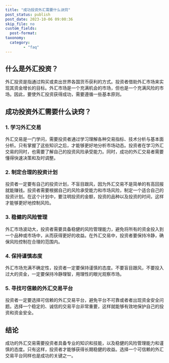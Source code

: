 ```yaml
---
title: "成功投资外汇需要什么诀窍"
post_status: publish
post_date: 2023-10-06 09:00:36
skip_file: no
custom_fields: 
  post-format: 
taxonomy:
  category:
        - "faq"
---
```


## 什么是外汇投资？

外汇投资是指通过购买或卖出世界各国货币获利的方式。投资者借助外汇市场来实现其资金增长的目标。外汇市场是一个充满机会的市场，但也是一个充满风险的市场。因此，要使外汇投资获得成功，需要遵循一些基本原则。

## 成功投资外汇需要什么诀窍？

### 1. 学习外汇交易

外汇交易是一门学问，需要投资者通过学习理解各种交易指标、技术分析与基本面分析。只有掌握了这些知识之后，才能够更好地分析市场动态。投资者在学习外汇交易的同时，也需要了解自己的投资风险承受能力。同时，成功的外汇交易者需要懂得快速决策和及时调整。

### 2. 制定合理的投资计划

投资者一定要有自己的投资计划，不盲目跟风，因为外汇交易不是简单的有高回报就能赚钱。投资者需要根据自己的风险承受能力和市场风险，制定一个适合自己的投资计划。在这个计划中，要注明投资的金额，投资的品种以及投资的时间，这样才能够更好地控制风险。

### 3. 稳健的风险管理

外汇市场波动大，投资者需要具备稳健的风险管理能力，避免将所有的资金投入到一个品种或市场中，从而获得更好的收益。在外汇交易中，投资者要保持冷静，确保风险控制在合理的范围内。

### 4. 保持谨慎态度

外汇市场充满不确定性，投资者一定要保持谨慎的态度。不要盲目跟风，不要投入过大的资金，一定要保持冷静理智，用理性的眼光观察市场。

### 5. 寻找可信赖的外汇交易平台

投资者一定要选择可信赖的外汇交易平台，避免平台不可靠或者者出现资金安全问题。选择一个稳定的、诚信的交易平台非常重要，这样就能够有效地保护自己的投资和资金安全。

## 结论

成功的外汇交易需要投资者具备专业的知识和技能，以及稳健的风险管理能力和谨慎的态度。只有这样，投资者才能够获得长期稳健的收益。选择一个可信赖的外汇交易平台同样也是成功的关键之一。

